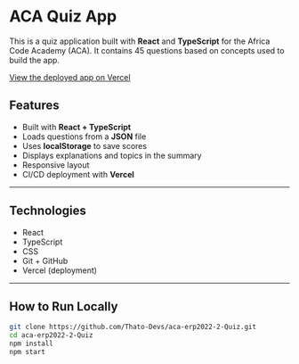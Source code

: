 # ACA Quiz App

This is a quiz application built with **React** and **TypeScript** for the Africa Code Academy (ACA). It contains 45 questions based on concepts used to build the app.



[View the deployed app on Vercel](https://vercel.com/thato-blessing-tlhalefangs-projects/aca-erp2022-2-quiz)  



## Features

- Built with **React + TypeScript**
- Loads questions from a **JSON** file
- Uses **localStorage** to save scores
- Displays explanations and topics in the summary
- Responsive layout
- CI/CD deployment with **Vercel**

---

## Technologies

- React
- TypeScript
- CSS
- Git + GitHub
- Vercel (deployment)

---

##  How to Run Locally

```bash
git clone https://github.com/Thato-Devs/aca-erp2022-2-Quiz.git
cd aca-erp2022-2-Quiz
npm install
npm start

